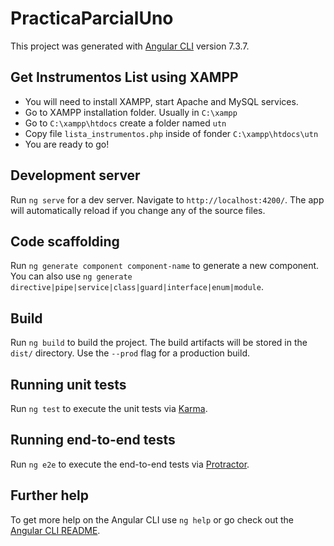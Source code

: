 # PracticaParcialUno

This project was generated with [Angular CLI](https://github.com/angular/angular-cli) version 7.3.7.

## Get Instrumentos List using XAMPP

- You will need to install XAMPP, start Apache and MySQL services.
- Go to XAMPP installation folder. Usually in `C:\xampp`
- Go to `C:\xampp\htdocs` create a folder named `utn`
- Copy file `lista_instrumentos.php` inside of fonder `C:\xampp\htdocs\utn`
- You are ready to go!

## Development server

Run `ng serve` for a dev server. Navigate to `http://localhost:4200/`. The app will automatically reload if you change any of the source files.

## Code scaffolding

Run `ng generate component component-name` to generate a new component. You can also use `ng generate directive|pipe|service|class|guard|interface|enum|module`.

## Build

Run `ng build` to build the project. The build artifacts will be stored in the `dist/` directory. Use the `--prod` flag for a production build.

## Running unit tests

Run `ng test` to execute the unit tests via [Karma](https://karma-runner.github.io).

## Running end-to-end tests

Run `ng e2e` to execute the end-to-end tests via [Protractor](http://www.protractortest.org/).

## Further help

To get more help on the Angular CLI use `ng help` or go check out the [Angular CLI README](https://github.com/angular/angular-cli/blob/master/README.md).
